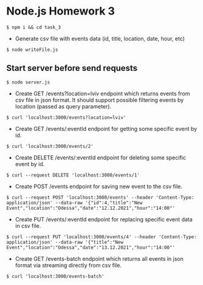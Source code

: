 # Node.js Homework 3

```
$ npm i && cd task_3
```

- Generate csv file with events data (id, title, location, date, hour, etc)
```
$ node writeFile.js
```

## Start server before send requests
```
$ node server.js
```
- Create GET /events?location=lviv endpoint which returns events from csv file in json format. It should support possible filtering events by location (passed as query parameter).
```
$ curl 'localhost:3000/events?location=lviv'
```
- Create GET /events/:eventId endpoint for getting some specific event by id.
```
$ curl 'localhost:3000/events/2'
```
- Create DELETE /events/:eventId endpoint for deleting some specific event by id.
```
$ curl --request DELETE 'localhost:3000/events/1'
```
- Create POST /events endpoint for saving new event to the csv file.
```
$ curl --request POST 'localhost:3000/events' --header 'Content-Type: application/json' --data-raw '{"id":4,"title":"New Event","location":"Odessa","date":"12.12.2021","hour":"14:00"'
```
- Create PUT /events/:eventId endpoint for replacing specific event data in csv file.
```
$ curl --request PUT 'localhost:3000/events/4' --header 'Content-Type: application/json' --data-raw '{"title":"New Event","location":"Odessa","date":"13.12.2021","hour":"14:00"'
```
- Create GET /events-batch endpoint which returns all events in json format via streaming directly from csv file.
```
$ curl 'localhost:3000/events-batch'
```
